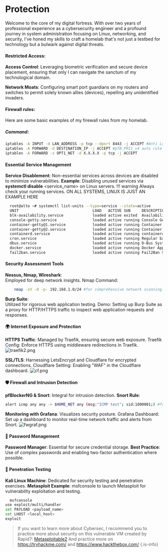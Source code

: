 # Protection

Welcome to the core of my digital fortress. With over two years of professional experience as a cybersecurity engineer and a profound journey in system administration focusing on Linux, networking, and security, I've honed my skills to craft a homelab that's not just a testbed for technology but a bulwark against digital threats.

#### Restricted Access:
**Access Control**: Leveraging biometric verification and secure device placement, ensuring that only I can navigate the sanctum of my technological domain.

**Network Moats**: Configuring smart port guardians on my routers and switches to permit solely known allies (devices), repelling any unidentified invaders.
#### Firewall rules:
Here are some basic examples of my firewall rules from my homelab.

##### Command:
```bash linenums="1"
iptables -A INPUT -d LAN_ADDRESS -p tcp --dport 8443 -j ACCEPT #Anti Lockout rule
iptables -A FORWARD -d DESTINATION_IP -j ACCEPT #pfB_PRI1_v4 auto rule
iptables -A FORWARD -s OPT1_NET -d X.X.X.X -p tcp -j ACCEPT
```

####  Essential Service Management

   **Service Disablement**: Non-essential services across devices are disabled to minimize vulnerabilities.
        **Example**: Disabling unused services via **systemctl disable** <service_name> on Linux
        servers.
!!! warning
    Always check your running services. ON ALL SYSTEMS, LINUX IS JUST AN EXAMPLE HERE

```bash linenums="1"
  root@alto ~# systemctl list-units --type=service --state=active
  UNIT                                 LOAD   ACTIVE SUB     DESCRIPTION
  blk-availability.service             loaded active exited  Availability of block devices
  console-getty.service                loaded active running Console Getty
  container-getty@1.service            loaded active running Container Getty on /dev/tty1
  container-getty@2.service            loaded active running Container Getty on /dev/tty2
  containerd.service                   loaded active running containerd container runtime
  cron.service                         loaded active running Regular background program processing daemon
  dbus.service                         loaded active running D-Bus System Message Bus
  docker.service                       loaded active running Docker Application Container Engine
  fail2ban.service                     loaded active running Fail2Ban Service
```

####  Security Assessment Tools

   **Nessus, Nmap, Wireshark**:<br> Employed for deep network insights.
Nmap Command:
 ```bash linenums="1"
     nmap -sV -O -p- 192.168.1.0/24 #for comprehensive network scanning.
 ```
**Burp Suite**: <br>
Utilized for rigorous web application testing.
Demo: Setting up Burp Suite as a proxy for HTTP/HTTPS traffic to inspect web application requests and responses.

#### 🌍 Internet Exposure and Protection

   **HTTPS Traffic**: Managed by Traefik, ensuring secure web exposure.
        Traefik Config: Enforce HTTPS using middleware redirections in Traefik.
    ![traefik2.png](/traefik2.png)


   **SSL/TLS**: Harnessing LetsEncrypt and Cloudflare for encrypted connections.
        Cloudflare Setting: Enabling "WAF" in the Cloudflare dashboard.
![cf.png](/cf.png)

#### 🛡 Firewall and Intrusion Detection

   **pfBlockerNG & Snort**: Integral for intrusion detection.
        **Snort Rule**:
 ```bash
 alert icmp any any -> $HOME_NET any (msg:"ICMP test"; sid:1000001;) #for ICMP traffic monitoring.
```
   **Monitoring with Grafana**: Visualizes security posture.
        Grafana Dashboard: Set up a dashboard to monitor real-time network traffic and alerts from Snort.
![fwgraf.png](/fwgraf.png)

#### 🔑 Password Management

   **Password Manager**: Essential for secure credential storage.
        **Best Practice**: Use of complex passwords and enabling two-factor authentication where possible.

#### 🧪 Penetration Testing

   **Kali Linux Machine**: Dedicated for security testing and penetration exercises.
        **Metasploit Example**: msfconsole to launch Metasploit for vulnerability exploitation and testing.
 ```bash
   msfconsole
use exploit/multi/handler
set PAYLOAD <payload_name>
set LHOST <local_host>
exploit
```
> If you want to learn more about Cybersec, I recommend you to practice more about security on this vulnerable VM created by Rapid7: [Metasploitable2](https://docs.rapid7.com/metasploit/metasploitable-2/)
And practice more on https://tryhackme.com/ and https://www.hackthebox.com/
{.is-info}